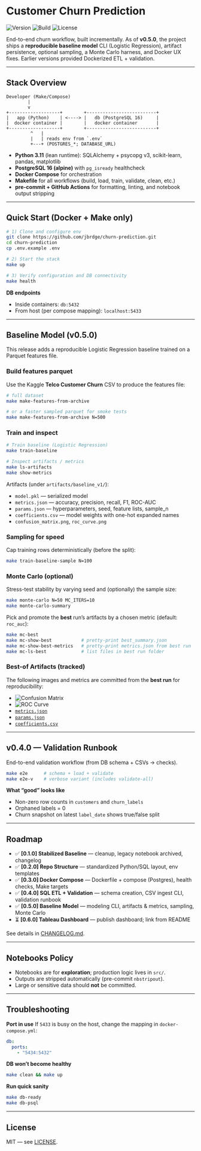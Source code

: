 # Customer Churn Prediction

![Version](https://img.shields.io/badge/version-0.5.0-blue.svg)
![Build](https://github.com/jbrdge/churn-prediction/actions/workflows/ci.yml/badge.svg)
![License](https://img.shields.io/badge/license-MIT-green.svg)

End-to-end churn workflow, built incrementally. As of **v0.5.0**, the project ships a **reproducible baseline model** CLI (Logistic Regression), artifact persistence, optional sampling, a Monte Carlo harness, and Docker UX fixes. Earlier versions provided Dockerized ETL + validation.

---

## Stack Overview

```text
Developer (Make/Compose)
        |
        v
+-------------------+        +--------------------------+
|   app (Python)    | <----> |   db (PostgreSQL 16)     |
|  docker container |        |   docker container       |
+-------------------+        +--------------------------+
         ^   |
         |   | reads env from `.env`
         +---+ (POSTGRES_*; DATABASE_URL)
```

- **Python 3.11** (lean runtime): SQLAlchemy + psycopg v3, scikit-learn, pandas, matplotlib
- **PostgreSQL 16 (alpine)** with `pg_isready` healthcheck
- **Docker Compose** for orchestration
- **Makefile** for all workflows (build, load, train, validate, clean, etc.)
- **pre-commit + GitHub Actions** for formatting, linting, and notebook output stripping

---

## Quick Start (Docker + Make only)

```bash
# 1) Clone and configure env
git clone https://github.com/jbrdge/churn-prediction.git
cd churn-prediction
cp .env.example .env

# 2) Start the stack
make up

# 3) Verify configuration and DB connectivity
make health
```

**DB endpoints**
- Inside containers: `db:5432`
- From host (per compose mapping): `localhost:5433`

---

## Baseline Model (v0.5.0)

This release adds a reproducible Logistic Regression baseline trained on a Parquet features file.

### Build features parquet

Use the Kaggle **Telco Customer Churn** CSV to produce the features file:

```bash
# full dataset
make make-features-from-archive

# or a faster sampled parquet for smoke tests
make make-features-from-archive N=500
```

### Train and inspect

```bash
# Train baseline (Logistic Regression)
make train-baseline

# Inspect artifacts / metrics
make ls-artifacts
make show-metrics
```

Artifacts (under `artifacts/baseline_v1/`):
- `model.pkl` — serialized model
- `metrics.json` — accuracy, precision, recall, F1, ROC-AUC
- `params.json` — hyperparameters, seed, feature lists, sample_n
- `coefficients.csv` — model weights with one-hot expanded names
- `confusion_matrix.png`, `roc_curve.png`

### Sampling for speed

Cap training rows deterministically (before the split):

```bash
make train-baseline-sample N=100
```

### Monte Carlo (optional)

Stress-test stability by varying seed and (optionally) the sample size:



```bash
make monte-carlo N=50 MC_ITERS=10
make monte-carlo-summary
```

Pick and promote the **best** run’s artifacts by a chosen metric (default: `roc_auc`):

```bash
make mc-best
make mc-show-best           # pretty-print best_summary.json
make mc-show-best-metrics   # pretty-print metrics.json from best run
make mc-ls-best             # list files in best run folder
```

### Best-of Artifacts (tracked)

The following images and metrics are committed from the **best run** for reproducibility:

- ![Confusion Matrix](artifacts/mc_baseline/best/confusion_matrix.png)
- ![ROC Curve](artifacts/mc_baseline/best/roc_curve.png)
- [`metrics.json`](artifacts/mc_baseline/best/metrics.json)
- [`params.json`](artifacts/mc_baseline/best/params.json)
- [`coefficients.csv`](artifacts/mc_baseline/best/coefficients.csv)

---

## v0.4.0 — Validation Runbook

End-to-end validation workflow (from DB schema + CSVs → checks).

```bash
make e2e      # schema + load + validate
make e2e-v    # verbose variant (includes validate-all)
```

**What “good” looks like**
- Non-zero row counts in `customers` and `churn_labels`
- Orphaned labels = 0
- Churn snapshot on latest `label_date` shows true/false split

---

## Roadmap

- ✅ **[0.1.0] Stabilized Baseline** — cleanup, legacy notebook archived, changelog
- ✅ **[0.2.0] Repo Structure** — standardized Python/SQL layout, env templates
- ✅ **[0.3.0] Docker Compose** — Dockerfile + compose (Postgres), health checks, Make targets
- ✅ **[0.4.0] SQL ETL + Validation** — schema creation, CSV ingest CLI, validation runbook
- ✅ **[0.5.0] Baseline Model** — modeling CLI, artifacts & metrics, sampling, Monte Carlo
- ⏳ **[0.6.0] Tableau Dashboard** — publish dashboard; link from README

See details in [CHANGELOG.md](CHANGELOG.md).

---

## Notebooks Policy

- Notebooks are for **exploration**; production logic lives in `src/`.
- Outputs are stripped automatically (pre-commit `nbstripout`).
- Large or sensitive data should **not** be committed.

---

## Troubleshooting

**Port in use**
If `5433` is busy on the host, change the mapping in `docker-compose.yml`:
```yaml
db:
  ports:
    - "5434:5432"
```

**DB won’t become healthy**
```bash
make clean && make up
```

**Run quick sanity**
```bash
make db-ready
make db-psql
```

---

## License

MIT — see [LICENSE](LICENSE).

